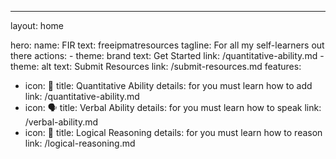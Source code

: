 ---
layout: home

hero:
  name: FIR
  text: freeipmatresources
  tagline: For all my self-learners out there
  actions:
    - theme: brand
      text: Get Started
      link: /quantitative-ability.md
    - theme: alt
      text: Submit Resources
      link: /submit-resources.md
features:
  - icon: 🔢
    title: Quantitative Ability
    details: for you must learn how to add
    link: /quantitative-ability.md
  - icon: 🗣️
    title: Verbal Ability
    details: for you must learn how to speak
    link: /verbal-ability.md
  - icon: 🧩
    title: Logical Reasoning
    details: for you must learn how to reason
    link: /logical-reasoning.md

